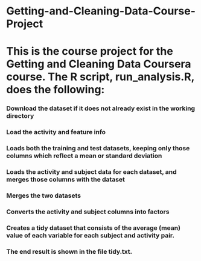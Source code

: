 # Getting-and-Cleaning-Data-Course-Project


# This is the course project for the Getting and Cleaning Data Coursera course. The R script, run_analysis.R, does the following:

###  Download the dataset if it does not already exist in the working directory
###  Load the activity and feature info
###  Loads both the training and test datasets, keeping only those columns which reflect a mean or standard deviation
### Loads the activity and subject data for each dataset, and merges those columns with the dataset
### Merges the two datasets
### Converts the activity and subject columns into factors
###  Creates a tidy dataset that consists of the average (mean) value of each variable for each subject and activity pair.

### The end result is shown in the file tidy.txt.


